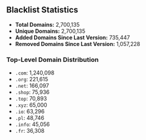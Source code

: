 ## Blacklist Statistics

- **Total Domains:** 2,700,135
- **Unique Domains:** 2,700,135
- **Added Domains Since Last Version:** 735,447
- **Removed Domains Since Last Version:** 1,057,228

### Top-Level Domain Distribution

-  `.com`: 1,240,098
-  `.org`: 221,615
-  `.net`: 166,097
-  `.shop`: 75,936
-  `.top`: 70,893
-  `.xyz`: 65,000
-  `.io`: 63,296
-  `.pl`: 48,746
-  `.info`: 45,056
-  `.fr`: 36,308
